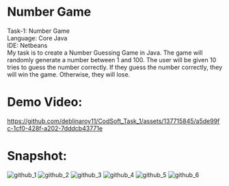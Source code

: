 # Number Game 
Task-1: Number Game
<br/>
Language: Core Java
<br/>
IDE: Netbeans
<br/>
My task is to create a Number Guessing Game in Java. The game will randomly generate a number between 1 and 100. The user will be given 10 tries to guess the number correctly. If they guess the number correctly, they will win the game. Otherwise, they will lose.
<br/>
<h1>Demo Video: </h1>




https://github.com/deblinaroy11/CodSoft_Task_1/assets/137715845/a5de99fc-1cf0-428f-a202-7dddcb43771e

<h1>Snapshot: </h1>


![github_1](https://github.com/deblinaroy11/CodSoft_Task_1/assets/137715845/4bd3731d-1127-4283-8f16-ba015becbe2e)
![github_2](https://github.com/deblinaroy11/CodSoft_Task_1/assets/137715845/eaab9f63-8d21-41f7-9d65-e8d72d465df6)
![github_3](https://github.com/deblinaroy11/CodSoft_Task_1/assets/137715845/91d9ab36-c990-432a-907a-cad6bd042347)
![github_4](https://github.com/deblinaroy11/CodSoft_Task_1/assets/137715845/ab4cfa71-094e-4269-b170-8971179590dd)
![github_5](https://github.com/deblinaroy11/CodSoft_Task_1/assets/137715845/e1196b9e-f59c-4511-af14-c6223a13c4a2)
![github_6](https://github.com/deblinaroy11/CodSoft_Task_1/assets/137715845/6fa5e6a9-9695-477a-becc-5d810aea9e43)
